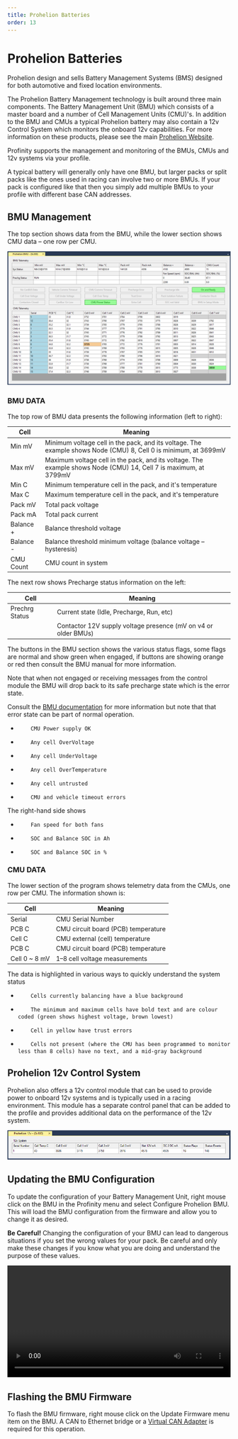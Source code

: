```yaml
---
title: Prohelion Batteries
order: 13
---
```


# Prohelion Batteries

Prohelion design and sells Battery Management Systems (BMS) designed for both automotive and fixed location environments.

The Prohelion Battery Management technology is built around three main components.  The Battery Management Unit (BMU) which consists of a master board and a number of Cell Management Units (CMU)'s.  In addition to the BMU and CMUs a typical Prohelion battery may also contain a 12v Control System which monitors the onboard 12v capabilities.  For more information on these products, please see the main [Prohelion Website](https://www.prohelion.com).

Profinity supports the management and monitoring of the BMUs, CMUs and 12v systems via your profile.  

A typical battery will generally only have one BMU, but larger packs or split packs like the ones used in racing can involve two or more BMUs.  If your pack is configured like that then you simply add multiple BMUs to your profile with different base CAN addresses.

## BMU Management

The top section shows data from the BMU, while the lower section shows CMU data – one row per CMU.

![Prohelion BMU](images/prohelion_bmu.png)

### BMU DATA
The top row of BMU data presents the following information (left to right):

| Cell      | Meaning                                                                                                           |
| --------- | ----------------------------------------------------------------------------------------------------------------- |
| Min mV    | Minimum voltage cell in the pack, and its voltage.  The example shows Node (CMU) 8, Cell 0 is minimum, at 3699mV  |
| Max mV    | Maximum voltage cell in the pack, and its voltage.  The example shows Node (CMU) 14, Cell 7 is maximum, at 3799mV |
| Min C     | Minimum temperature cell in the pack, and it's temperature                                                        |  
| Max C     | Maximum temperature cell in the pack, and it's temperature                                                        |
| Pack mV   | Total pack voltage                                                                                                |
| Pack mA   | Total pack current                                                                                                |
| Balance + | Balance threshold voltage                                                                                         |
| Balance - | Balance threshold minimum voltage (balance voltage – hysteresis)                                                  |
| CMU Count | CMU count in system                                                                                               |

The next row shows Precharge status information on the left:

| Cell           | Meaning                                                        |
| -------------- | -------------------------------------------------------------- |
| Prechrg Status |  Current state (Idle, Precharge, Run, etc)                     |
|                | Contactor 12V supply voltage presence (mV on v4 or older BMUs) |

The buttons in the BMU section shows the various status flags, some flags are normal and show green when engaged, if buttons are showing orange or red then consult the BMU manual for more information.

Note that when not engaged or receiving messages from the control module the BMU will drop back to its safe precharge state which is the error state.  

Consult the [BMU documentation](/Battery_Management_System/Overview.md) for more information but note that that error state can be part of normal operation.

*         CMU Power supply OK

*         Any cell OverVoltage

*         Any cell UnderVoltage

*         Any cell OverTemperature

*         Any cell untrusted

*         CMU and vehicle timeout errors 


The right-hand side shows

*         Fan speed for both fans

*         SOC and Balance SOC in Ah

*         SOC and Balance SOC in %

### CMU DATA
The lower section of the program shows telemetry data from the CMUs, one row per CMU.  The information shown is:

| Cell          | Meaning                             |
| ------------- | ----------------------------------- |
| Serial        | CMU Serial Number                   |
| PCB C         | CMU circuit board (PCB) temperature |
| Cell C        | CMU external (cell) temperature     |
| PCB C         | CMU circuit board (PCB) temperature |
| Cell 0 ~ 8 mV | 1–8 cell voltage measurements       |


The data is highlighted in various ways to quickly understand the system status

*         Cells currently balancing have a blue background

*         The minimum and maximum cells have bold text and are colour coded (green shows highest voltage, brown lowest)

*         Cell in yellow have trust errors

*         Cells not present (where the CMU has been programmed to monitor less than 8 cells) have no text, and a mid-gray background

## Prohelion 12v Control System

Prohelion also offers a 12v control module that can be used to provide power to onboard 12v systems and is typically used in a racing environment.  This module has a separate control panel that can be added to the profile and provides additional data on the performance of the 12v system.

![Prohelion v12](images/prohelion_v12.png)

## Updating the BMU Configuration

To update the configuration of your Battery Management Unit, right mouse click on the BMU in the Profinity menu and select Configure Prohelion BMU.  This will load the BMU configuration from the firmware and allow you to change it as desired.

<div class="callout callout--warning">
    <p><strong>Be Careful!</strong>
    Changing the configuration of your BMU can lead to dangerous situations if you set the wrong values for your pack.  Be careful and only make these changes if you know what you are doing and understand the purpose of these values.
     </p>
</div>

<video autoplay loop controls width="100%">
  <source src="/assets/video/Profinity/ConfigBMU.mov" type="video/mp4">
  Your browser does not support the video tag.
</video>

## Flashing the BMU Firmware

To flash the BMU firmware, right mouse click on the Update Firmware menu item on the BMU.  A CAN to Ethernet bridge or a [Virtual CAN Adapter](Virtual_CAN_Adapter.md) is required for this operation.
